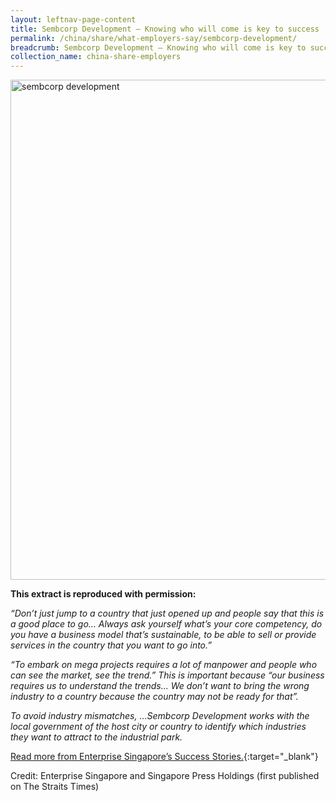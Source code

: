 ```yaml
---
layout: leftnav-page-content
title: Sembcorp Development – Knowing who will come is key to success
permalink: /china/share/what-employers-say/sembcorp-development/
breadcrumb: Sembcorp Development – Knowing who will come is key to success
collection_name: china-share-employers
---
```


<img src="\images\china-employers\sembcorp-development.jpg" alt="sembcorp development" style="width:800px;" />

**This extract is reproduced with permission:**

*“Don’t just jump to a country that just opened up and people say that this is a good place to go… Always ask yourself what’s your core competency, do you have a business model that’s sustainable, to be able to sell or provide services in the country that you want to go into.”*

*“To embark on mega projects requires a lot of manpower and people who can see the market, see the trend.” This is important because “our business requires us to understand the trends… We don’t want to bring the wrong industry to a country because the country may not be ready for that”.*

*To avoid industry mismatches, …Sembcorp Development works with the local government of the host city or country to identify which industries they want to attract to the industrial park.*

[Read more from Enterprise Singapore’s Success Stories.](https://ie.enterprisesg.gov.sg/Venture-Overseas/Browse-By-Market/Asia-Pacific/China/Success-Stories/cs/Success-Stories/Knowing-who-will-come-is-key-to-success){:target="_blank"}

Credit: Enterprise Singapore and Singapore Press Holdings (first published on The Straits Times)